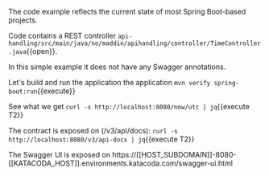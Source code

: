 The code example reflects the current state of most Spring Boot-based projects.

Code contains a REST controller 
`api-handling/src/main/java/no/maddin/apihandling/controller/TimeController.java`{{open}}. 

In this simple example it does not have any Swagger annotations.

Let's build and run the application the application
`mvn verify spring-boot:run`{{execute}}

See what we get `curl -s http://localhost:8080/now/utc | jq`{{execute T2}}

The contract is exposed on (/v3/api/docs): `curl -s http://localhost:8080/v3/api-docs | jq`{{execute T2}}

The Swagger UI is exposed on https://[[HOST_SUBDOMAIN]]-8080-[[KATACODA_HOST]].environments.katacoda.com/swagger-ui.html

